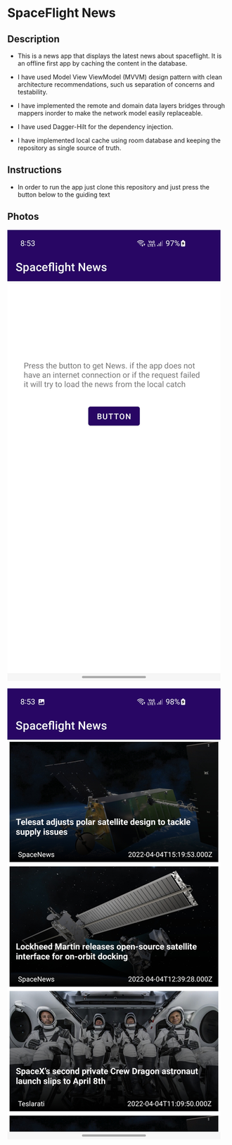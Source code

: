 # SpaceFlight News

## Description 

- This is a news app that displays the latest news about spaceflight. It is an offline first app 
  by caching the content in the database. 
  
- I have used Model View ViewModel (MVVM) design pattern with clean architecture recommendations, 
  such us separation of concerns and testability.
  
- I have implemented the remote and domain data layers bridges through mappers inorder to make the 
  network model easily replaceable.
  
- I have used Dagger-Hilt for the dependency injection.

- I have implemented local cache using room database and keeping the repository as single source 
  of truth.
  

## Instructions
- In order to run the app just clone this repository and just press the button below to the guiding 
  text
  

## Photos

![](Screenshots/SpaceflightNews.jpg)

![](Screenshots/SpaceflightNews2.jpg)

